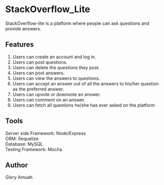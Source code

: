 # StackOverflow_Lite

StackOverflow-lite is a platform where people can ask questions and provide answers.

## Features
1. Users can create an account and log in. 
2. Users can post questions. 
3. Users can delete the questions they post.
4. Users can post answers.
5. Users can view the answers to questions.
6. Users can accept an answer out of all the answers to his/her question as the preferred
answer.
7. Users can upvote or downvote an answer.
8. Users can comment on an answer.
9. Users can fetch all questions he/she has ever asked on the platform

## Tools
Server side Framework: Node/Express\
ORM: Sequelize\
Database: MySQL\
Testing Framework: Mocha​ 

## Author
Glory Amuah
